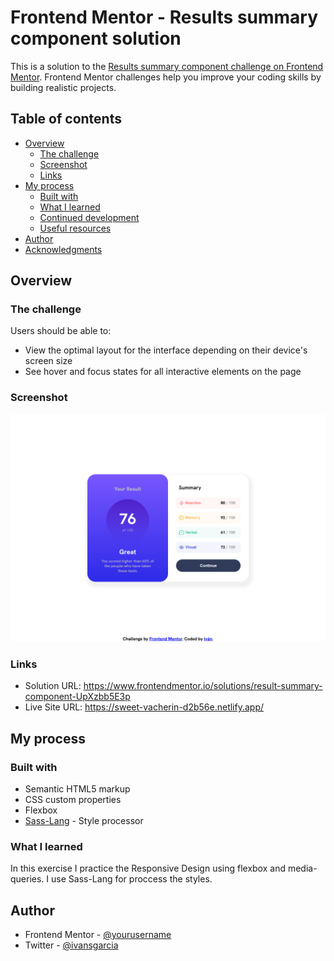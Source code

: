 # Frontend Mentor - Results summary component solution

This is a solution to the [Results summary component challenge on Frontend Mentor](https://www.frontendmentor.io/challenges/results-summary-component-CE_K6s0maV). Frontend Mentor challenges help you improve your coding skills by building realistic projects. 

## Table of contents

- [Overview](#overview)
  - [The challenge](#the-challenge)
  - [Screenshot](#screenshot)
  - [Links](#links)
- [My process](#my-process)
  - [Built with](#built-with)
  - [What I learned](#what-i-learned)
  - [Continued development](#continued-development)
  - [Useful resources](#useful-resources)
- [Author](#author)
- [Acknowledgments](#acknowledgments)

## Overview

### The challenge

Users should be able to:

- View the optimal layout for the interface depending on their device's screen size
- See hover and focus states for all interactive elements on the page

### Screenshot

![](./screenshot.png)

### Links

- Solution URL: https://www.frontendmentor.io/solutions/result-summary-component-UpXzbb5E3p
- Live Site URL: https://sweet-vacherin-d2b56e.netlify.app/

## My process

### Built with

- Semantic HTML5 markup
- CSS custom properties
- Flexbox
- [Sass-Lang](https://sass-lang.com/) - Style processor

### What I learned

In this exercise I practice the Responsive Design using flexbox and media-queries.
I use Sass-Lang for proccess the styles.

## Author

- Frontend Mentor - [@yourusername](https://www.frontendmentor.io/profile/yourusername)
- Twitter - [@ivansgarcia](https://www.frontendmentor.io/profile/ivansgarcia)
